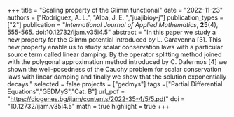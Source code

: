 +++
title = "Scaling property of the Glimm functional"
date = "2022-11-23"
authors = ["Rodriguez, A. L.", "Alba, J. E. ","juajibioy-j"]
publication_types = ["2"]
publication = "*International Journal of Applied Mathematics*, **25**(4), 555-565. doi:10.12732/ijam.v35i4.5"
abstract = "In this paper we study a new property for the Glimm potential introduced by L. Caravenna [3]. This new property enable us to study scalar conservation laws with a particular source term called linear damping. By the operator splitting method joined with the polygonal approximation method introduced by C. Dafermos [4] we shown the well-posedness of the Cauchy problem for scalar conservation laws with linear damping and finally we show that the solution exponentially decays."
selected = false
projects = ["gedmys"]
tags =["Partial Differential Equations","GEDMyS","Cat. B"]
url_pdf = "https://diogenes.bg/ijam/contents/2022-35-4/5/5.pdf"
doi = "10.12732/ijam.v35i4.5"
math = true
highlight = true
+++

